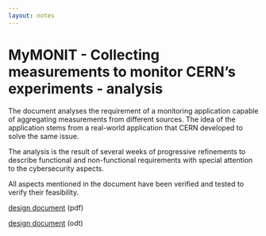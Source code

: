 ```yaml
---
layout: notes
---
```

# MyMONIT - Collecting measurements to monitor CERN’s experiments - analysis

The document analyses the requirement of a monitoring application capable of aggregating measurements from different sources. The idea of the application stems from a real-world application that CERN developed to solve the same issue.

The analysis is the result of several weeks of progressive refinements to describe functional and non-functional requirements with special attention to the cybersecurity aspects.

All aspects mentioned in the document have been verified and tested to verify their feasibility.

[design document](safe-repository.pdf) (pdf)

[design document](safe-repository.odt) (odt)
